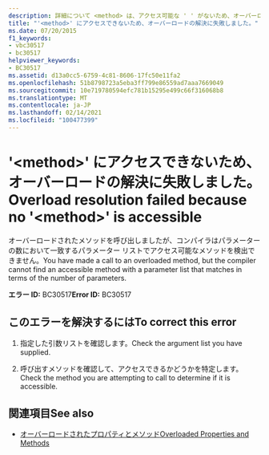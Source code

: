 ```yaml
---
description: 詳細について <method> は、アクセス可能な ' ' がないため、オーバーロードの解決に失敗しました
title: "'<method>' にアクセスできないため、オーバーロードの解決に失敗しました。"
ms.date: 07/20/2015
f1_keywords:
- vbc30517
- bc30517
helpviewer_keywords:
- BC30517
ms.assetid: d13a0cc5-6759-4c81-8606-17fc50e11fa2
ms.openlocfilehash: 51b8798723a5eba3ff799e86559ad7aaa7669049
ms.sourcegitcommit: 10e719780594efc781b15295e499c66f316068b8
ms.translationtype: MT
ms.contentlocale: ja-JP
ms.lasthandoff: 02/14/2021
ms.locfileid: "100477399"
---
```

# <a name="overload-resolution-failed-because-no-method-is-accessible"></a><span data-ttu-id="82d72-103">'\<method>' にアクセスできないため、オーバーロードの解決に失敗しました。</span><span class="sxs-lookup"><span data-stu-id="82d72-103">Overload resolution failed because no '\<method>' is accessible</span></span>

<span data-ttu-id="82d72-104">オーバーロードされたメソッドを呼び出しましたが、コンパイラはパラメーターの数において一致するパラメーター リストでアクセス可能なメソッドを検出できません。</span><span class="sxs-lookup"><span data-stu-id="82d72-104">You have made a call to an overloaded method, but the compiler cannot find an accessible method with a parameter list that matches in terms of the number of parameters.</span></span>  
  
 <span data-ttu-id="82d72-105">**エラー ID:** BC30517</span><span class="sxs-lookup"><span data-stu-id="82d72-105">**Error ID:** BC30517</span></span>  
  
## <a name="to-correct-this-error"></a><span data-ttu-id="82d72-106">このエラーを解決するには</span><span class="sxs-lookup"><span data-stu-id="82d72-106">To correct this error</span></span>  
  
1. <span data-ttu-id="82d72-107">指定した引数リストを確認します。</span><span class="sxs-lookup"><span data-stu-id="82d72-107">Check the argument list you have supplied.</span></span>  
  
2. <span data-ttu-id="82d72-108">呼び出すメソッドを確認して、アクセスできるかどうかを特定します。</span><span class="sxs-lookup"><span data-stu-id="82d72-108">Check the method you are attempting to call to determine if it is accessible.</span></span>  
  
## <a name="see-also"></a><span data-ttu-id="82d72-109">関連項目</span><span class="sxs-lookup"><span data-stu-id="82d72-109">See also</span></span>

- [<span data-ttu-id="82d72-110">オーバーロードされたプロパティとメソッド</span><span class="sxs-lookup"><span data-stu-id="82d72-110">Overloaded Properties and Methods</span></span>](../programming-guide/language-features/objects-and-classes/overloaded-properties-and-methods.md)
